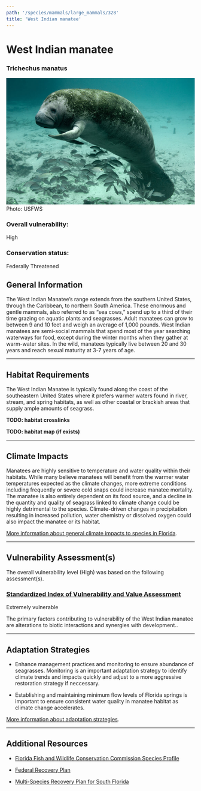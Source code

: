 ```yaml
---
path: '/species/mammals/large_mammals/328'
title: 'West Indian manatee'
---
```


# West Indian manatee

### Trichechus manatus

<div id="TopSection">

<div class="header-photo"><img src="328.jpg" alt="Photo for West Indian manatee"/>
<figcaption>Photo: USFWS</figcaption></div>

<div>

### Overall vulnerability:

<div class="vulnerability vulnerability-high">High</div>

### Conservation status:

Federally Threatened

</div>
</div>

## General Information

The West Indian Manatee’s range extends from the southern United States, through the Caribbean, to northern South America. These enormous and gentle mammals, also referred to as “sea cows,” spend up to a third of their time grazing on aquatic plants and seagrasses. Adult manatees can grow to between 9 and 10 feet and weigh an average of 1,000 pounds. West Indian manatees are semi-social mammals that spend most of the year searching waterways for food, except during the winter months when they gather at warm-water sites. In the wild, manatees typically live between 20 and 30 years and reach sexual maturity at 3-7 years of age.

<hr />

## Habitat Requirements



The West Indian Manatee is typically found along the coast of the southeastern United States where it prefers warmer waters found in river, stream, and spring habitats, as well as other coastal or brackish areas that supply ample amounts of seagrass.

**TODO: habitat crosslinks**

**TODO: habitat map (if exists)**

<hr />

## Climate Impacts

Manatees are highly sensitive to temperature and water quality within their habitats.  While many believe manatees will benefit from the warmer water temperatures expected as the climate changes, more extreme conditions including frequently or severe cold snaps could increase manatee mortality.  The manatee is also entirely dependent on its food source, and a decline in the quantity and quality of seagrass linked to climate change could be highly detrimental to the species.  Climate-driven changes in precipitation resulting in increased pollution, water chemistry or dissolved oxygen could also impact the manatee or its habitat.

[More information about general climate impacts to species in Florida](/impacts/species).



<hr />

## Vulnerability Assessment(s)

The overall vulnerability level (High) was based on the following assessment(s).
#### 
<div class="vulnerability-header">
<h3><a href="/impacts/vulnerability/sivva/species">Standardized Index of Vulnerability and Value Assessment</a></h3>
<div class="vulnerability vulnerability-extreme">Extremely vulnerable</div>
</div> 

The primary factors contributing to vulnerability of the West Indian manatee are alterations to biotic interactions and synergies with development..


<hr />

## Adaptation Strategies

- Enhance management practices and monitoring to ensure abundance of seagrasses.  Monitoring is an important adaptation strategy to identify climate trends and impacts quickly and adjust to a more aggressive restoration strategy if neccessary.

- Establishing and maintaining minimum flow levels of Florida springs is important to ensure consistent water quality in manatee habitat as climate change accelerates.

[More information about adaptation strategies](/strategies).

<hr />


## Additional Resources

- [Florida Fish and Wildlife Conservation Commission Species Profile](https://myfwc.com/wildlifehabitats/profiles/mammals/aquatic/florida-manatee/)

- [Federal Recovery Plan](https://ecos.fws.gov/docs/recovery_plan/011030.pdf)

- [Multi-Species Recovery Plan for South Florida](https://ecos.fws.gov/docs/recovery_plan/sfl_msrp/SFL_MSRP_Species.pdf)
